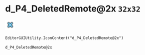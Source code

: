 # d_P4_DeletedRemote@2x `32x32`
<img src="/img/d_P4_DeletedRemote.png" width=32 height=32>

``` CSharp
EditorGUIUtility.IconContent("d_P4_DeletedRemote@2x")
```
```
d_P4_DeletedRemote@2x
```
